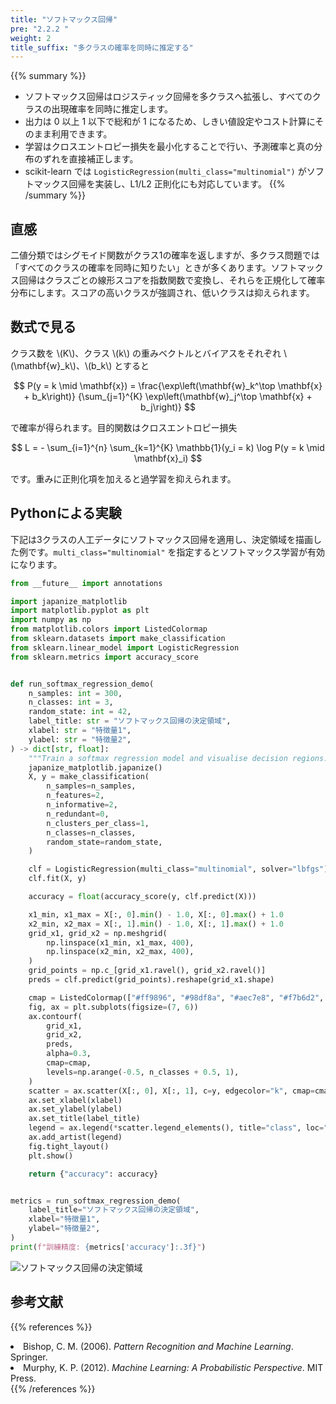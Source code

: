 ```yaml
---
title: "ソフトマックス回帰"
pre: "2.2.2 "
weight: 2
title_suffix: "多クラスの確率を同時に推定する"
---
```


{{% summary %}}
- ソフトマックス回帰はロジスティック回帰を多クラスへ拡張し、すべてのクラスの出現確率を同時に推定します。
- 出力は 0 以上 1 以下で総和が 1 になるため、しきい値設定やコスト計算にそのまま利用できます。
- 学習はクロスエントロピー損失を最小化することで行い、予測確率と真の分布のずれを直接補正します。
- scikit-learn では `LogisticRegression(multi_class="multinomial")` がソフトマックス回帰を実装し、L1/L2 正則化にも対応しています。
{{% /summary %}}

## 直感
二値分類ではシグモイド関数がクラス1の確率を返しますが、多クラス問題では「すべてのクラスの確率を同時に知りたい」ときが多くあります。ソフトマックス回帰はクラスごとの線形スコアを指数関数で変換し、それらを正規化して確率分布にします。スコアの高いクラスが強調され、低いクラスは抑えられます。

## 数式で見る
クラス数を \\(K\\)、クラス \\(k\\) の重みベクトルとバイアスをそれぞれ \\(\mathbf{w}_k\\)、\\(b_k\\) とすると

$$
P(y = k \mid \mathbf{x}) =
\frac{\exp\left(\mathbf{w}_k^\top \mathbf{x} + b_k\right)}
{\sum_{j=1}^{K} \exp\left(\mathbf{w}_j^\top \mathbf{x} + b_j\right)}
$$

で確率が得られます。目的関数はクロスエントロピー損失

$$
L = - \sum_{i=1}^{n} \sum_{k=1}^{K} \mathbb{1}(y_i = k) \log P(y = k \mid \mathbf{x}_i)
$$

です。重みに正則化項を加えると過学習を抑えられます。

## Pythonによる実験
下記は3クラスの人工データにソフトマックス回帰を適用し、決定領域を描画した例です。`multi_class="multinomial"` を指定するとソフトマックス学習が有効になります。

```python
from __future__ import annotations

import japanize_matplotlib
import matplotlib.pyplot as plt
import numpy as np
from matplotlib.colors import ListedColormap
from sklearn.datasets import make_classification
from sklearn.linear_model import LogisticRegression
from sklearn.metrics import accuracy_score


def run_softmax_regression_demo(
    n_samples: int = 300,
    n_classes: int = 3,
    random_state: int = 42,
    label_title: str = "ソフトマックス回帰の決定領域",
    xlabel: str = "特徴量1",
    ylabel: str = "特徴量2",
) -> dict[str, float]:
    """Train a softmax regression model and visualise decision regions."""
    japanize_matplotlib.japanize()
    X, y = make_classification(
        n_samples=n_samples,
        n_features=2,
        n_informative=2,
        n_redundant=0,
        n_clusters_per_class=1,
        n_classes=n_classes,
        random_state=random_state,
    )

    clf = LogisticRegression(multi_class="multinomial", solver="lbfgs")
    clf.fit(X, y)

    accuracy = float(accuracy_score(y, clf.predict(X)))

    x1_min, x1_max = X[:, 0].min() - 1.0, X[:, 0].max() + 1.0
    x2_min, x2_max = X[:, 1].min() - 1.0, X[:, 1].max() + 1.0
    grid_x1, grid_x2 = np.meshgrid(
        np.linspace(x1_min, x1_max, 400),
        np.linspace(x2_min, x2_max, 400),
    )
    grid_points = np.c_[grid_x1.ravel(), grid_x2.ravel()]
    preds = clf.predict(grid_points).reshape(grid_x1.shape)

    cmap = ListedColormap(["#ff9896", "#98df8a", "#aec7e8", "#f7b6d2", "#c5b0d5"])
    fig, ax = plt.subplots(figsize=(7, 6))
    ax.contourf(
        grid_x1,
        grid_x2,
        preds,
        alpha=0.3,
        cmap=cmap,
        levels=np.arange(-0.5, n_classes + 0.5, 1),
    )
    scatter = ax.scatter(X[:, 0], X[:, 1], c=y, edgecolor="k", cmap=cmap)
    ax.set_xlabel(xlabel)
    ax.set_ylabel(ylabel)
    ax.set_title(label_title)
    legend = ax.legend(*scatter.legend_elements(), title="class", loc="best")
    ax.add_artist(legend)
    fig.tight_layout()
    plt.show()

    return {"accuracy": accuracy}


metrics = run_softmax_regression_demo(
    label_title="ソフトマックス回帰の決定領域",
    xlabel="特徴量1",
    ylabel="特徴量2",
)
print(f"訓練精度: {metrics['accuracy']:.3f}")

```


![ソフトマックス回帰の決定領域](/images/basic/classification/softmax_block01_ja.png)

## 参考文献
{{% references %}}
<li>Bishop, C. M. (2006). <i>Pattern Recognition and Machine Learning</i>. Springer.</li>
<li>Murphy, K. P. (2012). <i>Machine Learning: A Probabilistic Perspective</i>. MIT Press.</li>
{{% /references %}}
